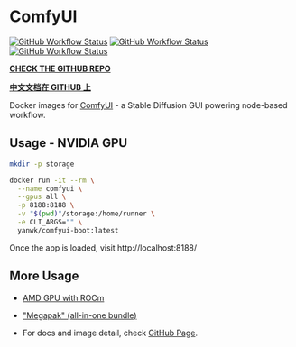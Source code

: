 # ComfyUI

[![GitHub Workflow Status](https://github.com/YanWenKun/ComfyUI-Docker/actions/workflows/build-latest.yml/badge.svg)](https://github.com/YanWenKun/ComfyUI-Docker/actions)
[![GitHub Workflow Status](https://github.com/YanWenKun/ComfyUI-Docker/actions/workflows/build-rocm.yml/badge.svg)](https://github.com/YanWenKun/ComfyUI-Docker/tree/main/rocm)
[![GitHub Workflow Status](https://github.com/YanWenKun/ComfyUI-Docker/actions/workflows/build-megapak.yml/badge.svg)](https://github.com/YanWenKun/ComfyUI-Docker/tree/main/megapak)

**[CHECK THE GITHUB REPO](https://github.com/YanWenKun/ComfyUI-Docker)**

**[中文文档在 GITHUB 上](https://github.com/YanWenKun/ComfyUI-Docker/blob/main/README.zh.adoc)**

Docker images for [ComfyUI](https://github.com/comfyanonymous/ComfyUI) - a Stable Diffusion GUI powering node-based workflow.

## Usage - NVIDIA GPU

```sh
mkdir -p storage

docker run -it --rm \
  --name comfyui \
  --gpus all \
  -p 8188:8188 \
  -v "$(pwd)"/storage:/home/runner \
  -e CLI_ARGS="" \
  yanwk/comfyui-boot:latest
```

Once the app is loaded, visit http://localhost:8188/

## More Usage

- [AMD GPU with ROCm](https://github.com/YanWenKun/ComfyUI-Docker/tree/main/rocm)

- ["Megapak" (all-in-one bundle)](https://github.com/YanWenKun/ComfyUI-Docker/tree/main/megapak)

- For docs and image detail, check [GitHub Page](https://github.com/YanWenKun/ComfyUI-Docker).
